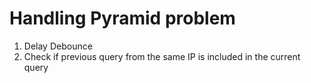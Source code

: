 # Handling Pyramid problem

1. Delay Debounce
2. Check if previous query from the same IP is included in the current query
